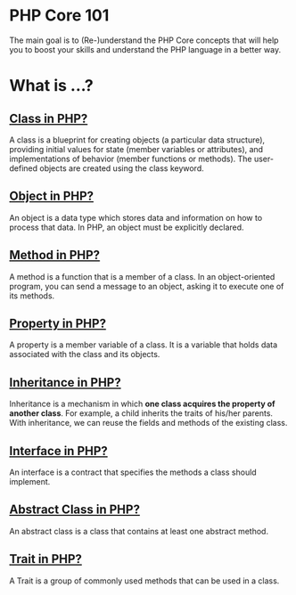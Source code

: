 # PHP Core 101

The main goal is to (Re-)understand the PHP Core concepts that will help you to boost your skills and understand the PHP language in a better way.

# What is ...?

## [Class in PHP?](examples/what-is/class.php)
A class is a blueprint for creating objects (a particular data structure), providing initial values for state (member variables or attributes), and implementations of behavior (member functions or methods). 
The user-defined objects are created using the class keyword.

## [Object in PHP?](examples/what-is/class.php)
An object is a data type which stores data and information on how to process that data. 
In PHP, an object must be explicitly declared.

## [Method in PHP?](examples/what-is/class.php)
A method is a function that is a member of a class. 
In an object-oriented program, you can send a message to an object, asking it to execute one of its methods.

## [Property in PHP?](examples/what-is/class.php)
A property is a member variable of a class. 
It is a variable that holds data associated with the class and its objects.

## [Inheritance in PHP?](examples/what-is/inheritance.php)
Inheritance is a mechanism in which **one class acquires the property of another class**. 
For example, a child inherits the traits of his/her parents. 
With inheritance, we can reuse the fields and methods of the existing class.

## [Interface in PHP?](examples/what-is/interface.php)
An interface is a contract that specifies the methods a class should implement.

## [Abstract Class in PHP?](examples/what-is/abstract.php)
An abstract class is a class that contains at least one abstract method.

## [Trait in PHP?](examples/what-is/traits.php)
A Trait is a group of commonly used methods that can be used in a class.
